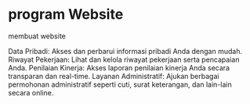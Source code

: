 program Website
==
membuat website

Data Pribadi: Akses dan perbarui informasi pribadi Anda dengan mudah.
Riwayat Pekerjaan: Lihat dan kelola riwayat pekerjaan serta pencapaian Anda.
Penilaian Kinerja: Akses laporan penilaian kinerja Anda secara transparan dan real-time.
Layanan Administratif: Ajukan berbagai permohonan administratif seperti cuti, surat keterangan, dan lain-lain secara online.
